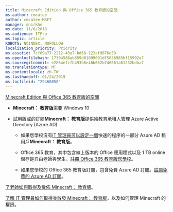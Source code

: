 ```yaml
---
title: Minecraft Edition 與 Office 365 教育版的空閒
ms.author: cmcatee
author: cmcatee-MSFT
manager: mnirkhe
ms.date: 11/6/2018
ms.audience: ITPro
ms.topic: article
ROBOTS: NOINDEX, NOFOLLOW
localization_priority: Priority
ms.assetid: 7cf69a77-2212-43a7-bd68-122afd876e59
ms.openlocfilehash: 17304586ab659d81099091df5836985bf15992e7
ms.sourcegitcommit: e2864efcfb493b6e46b662b746661a61232bdba7
ms.translationtype: MT
ms.contentlocale: zh-TW
ms.lasthandoff: 01/24/2019
ms.locfileid: "29460858"
---
```

[Minecraft Edition 與 Office 365 教育版的空閒](https://docs.microsoft.com/en-us/education/windows/get-minecraft-for-education)
  
- **Minecraft： 教育版**需要 Windows 10 
    
- 試用版或的訂閱**Minecraft： 教育版**提供給教育承租人管理 Azure Active Directory (Azure AD) 
    
  - 如果您學校沒有[IT 管理員可以設定一個](https://docs.microsoft.com/en-us/education/windows/school-get-minecraft)快速的程序的一部分 Azure AD 租用戶**Minecraft： 教育版**。
    
  - Office 365 教育，其中包含線上版本的 Office 應用程式以及 1 TB online 儲存是自由老師與學生。[註冊 Office 365 教育版您學校](https://products.office.com/academic/office-365-education-plan)。
    
  - 如果您學校的 Office 365 教育版訂閱，包含免費 Azure AD 訂閱。[註冊免費的 Azure AD 訂閱](https://msdn.microsoft.com/library/windows/hardware/mt703369%28v=vs.85%29.aspx)。
    
[了老師如何取得及散佈 Minecraft： 教育版](https://docs.microsoft.com/en-us/education/windows/teacher-get-minecraft)。
  
[了解 IT 管理員如何取得並散發 Minecraft： 教育版](https://docs.microsoft.com/en-us/education/windows/school-get-minecraft)，以及如何管理 Minecraft 的權限。
  

